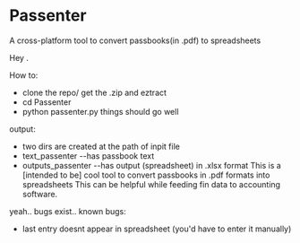 # Passenter
A cross-platform tool to convert passbooks(in .pdf) to spreadsheets

Hey . 

How to:
  * clone the repo/ get the .zip and eztract
  * cd Passenter
  * python passenter.py
things should go well

output:
  * two dirs are created at the path of inpit file
  * text_passenter --has passbook text
  * outputs_passenter --has output (spreadsheet) in .xlsx format 
This is a [intended to be] cool tool to convert passbooks in .pdf formats into spreadsheets
This can be helpful while feeding fin data to accounting software.

yeah.. bugs exist..
known bugs:
  * last entry doesnt appear in spreadsheet (you'd have to enter it manually)
  


